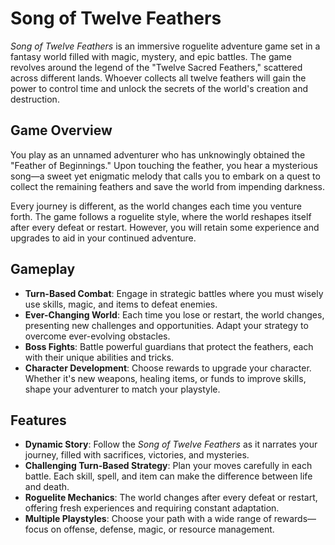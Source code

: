 # Song of Twelve Feathers

*Song of Twelve Feathers* is an immersive roguelite adventure game set in a fantasy world filled with magic, mystery, and epic battles. The game revolves around the legend of the "Twelve Sacred Feathers," scattered across different lands. Whoever collects all twelve feathers will gain the power to control time and unlock the secrets of the world's creation and destruction.

## Game Overview

You play as an unnamed adventurer who has unknowingly obtained the "Feather of Beginnings." Upon touching the feather, you hear a mysterious song—a sweet yet enigmatic melody that calls you to embark on a quest to collect the remaining feathers and save the world from impending darkness.

Every journey is different, as the world changes each time you venture forth. The game follows a roguelite style, where the world reshapes itself after every defeat or restart. However, you will retain some experience and upgrades to aid in your continued adventure.

## Gameplay

- **Turn-Based Combat**: Engage in strategic battles where you must wisely use skills, magic, and items to defeat enemies.
- **Ever-Changing World**: Each time you lose or restart, the world changes, presenting new challenges and opportunities. Adapt your strategy to overcome ever-evolving obstacles.
- **Boss Fights**: Battle powerful guardians that protect the feathers, each with their unique abilities and tricks.
- **Character Development**: Choose rewards to upgrade your character. Whether it's new weapons, healing items, or funds to improve skills, shape your adventurer to match your playstyle.

## Features

- **Dynamic Story**: Follow the *Song of Twelve Feathers* as it narrates your journey, filled with sacrifices, victories, and mysteries.
- **Challenging Turn-Based Strategy**: Plan your moves carefully in each battle. Each skill, spell, and item can make the difference between life and death.
- **Roguelite Mechanics**: The world changes after every defeat or restart, offering fresh experiences and requiring constant adaptation.
- **Multiple Playstyles**: Choose your path with a wide range of rewards—focus on offense, defense, magic, or resource management.
